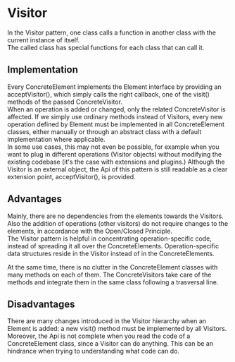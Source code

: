 # Visitor

In the Visitor pattern, one class calls a function in another class with the current instance of itself.  
The called class has special functions for each class that can call it.

## Implementation

Every ConcreteElement implements the Element interface by providing an acceptVisitor(), which simply calls the right callback, one of the visit() methods of the passed ConcreteVisitor.  
When an operation is added or changed, only the related ConcreteVisitor is affected.
If we simply use ordinary methods instead of Visitors, every new operation defined by Element must be implemented in all ConcreteElement classes, either manually or through an abstract class with a default implementation where applicable.  
In some use cases, this may not even be possible, for example when you want to plug in different operations (Visitor objects) without modifying the existing codebase (it's the case with extensions and plugins.)
Although the Visitor is an external object, the Api of this pattern is still readable as a clear extension point, acceptVisitor(), is provided.

## Advantages

Mainly, there are no dependencies from the elements towards the Visitors.  
Also the addition of operations (other visitors) do not require changes to the elements, in accordance with the Open/Closed Principle.  
The Visitor pattern is helpful in concentrating operation-specific code, instead of spreading it all over the ConcreteElements. Operation-specific data structures reside in the Visitor instead of in the ConcreteElements.  

At the same time, there is no clutter in the ConcreteElement classes with many methods on each of them. The ConcreteVisitors take care of the methods and integrate them in the same class following a trasversal line.  

## Disadvantages

There are many changes introduced in the Visitor hierarchy when an Element is added: a new visit() method must be implemented by all Visitors. Moreover, the Api is not complete when you read the code of a ConcreteElement class, since a Visitor can do anything. This can be an hindrance when trying to understanding what code can do.
